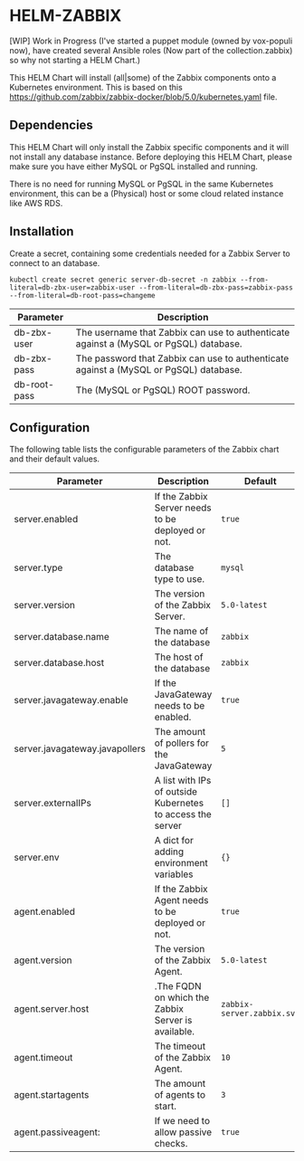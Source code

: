 # HELM-ZABBIX

[WIP] Work in Progress (I've started a puppet module (owned by vox-populi now), have created several Ansible roles (Now part of the collection.zabbix) so why not starting a HELM Chart.)

This HELM Chart will install (all|some) of the Zabbix components onto a Kubernetes environment. This is based on this https://github.com/zabbix/zabbix-docker/blob/5.0/kubernetes.yaml file.

## Dependencies

This HELM Chart will only install the Zabbix specific components and it will not install any database instance. Before deploying this HELM Chart, please make sure you have either MySQL or PgSQL installed and running.

There is no need for running MySQL or PgSQL in the same Kubernetes environment, this can be a (Physical) host or some cloud related instance like AWS RDS.

## Installation

Create a secret, containing some credentials needed for a Zabbix Server to connect to an database.

```
kubectl create secret generic server-db-secret -n zabbix --from-literal=db-zbx-user=zabbix-user --from-literal=db-zbx-pass=zabbix-pass --from-literal=db-root-pass=changeme
```

Parameter | Description
--------- | -----------
db-zbx-user|The username that Zabbix can use to authenticate against a (MySQL or PgSQL) database.
db-zbx-pass|The password that Zabbix can use to authenticate against a (MySQL or PgSQL) database.
db-root-pass|The (MySQL or PgSQL) ROOT password.

## Configuration

The following table lists the configurable parameters of the Zabbix chart and their default values.

Parameter | Description | Default
--------- | ----------- | -------
server.enabled |If the Zabbix Server needs to be deployed or not. | `true`
server.type| The database type to use.| `mysql`
server.version|The version of the Zabbix Server.| `5.0-latest`
server.database.name|The name of the database| `zabbix`
server.database.host|The host of the database| `zabbix`
server.javagateway.enable| If the JavaGateway needs to be enabled.| `true`
server.javagateway.javapollers|The amount of pollers for the JavaGateway| `5`
server.externalIPs|A list with IPs of outside Kubernetes to access the server| `[]`
server.env|A dict for adding environment variables| `{}`
agent.enabled|If the Zabbix Agent needs to be deployed or not.|`true`
agent.version|The version of the Zabbix Agent.| `5.0-latest`
agent.server.host|.The FQDN on which the Zabbix Server is available.|`zabbix-server.zabbix.svc`
agent.timeout|The timeout of the Zabbix Agent.|`10`
agent.startagents|The amount of agents to start.|`3`
agent.passiveagent: |If we need to allow passive checks.|`true`


